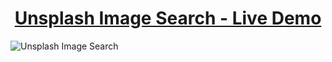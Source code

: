 <h1 align="center"><a href="https://react-unsplash-image-search.vercel.app/">Unsplash Image Search - Live Demo</a></h1>
<img alt="Unsplash Image Search" src="https://raw.githubusercontent.com/oguzhanuyanik-sr/unsplash-image-search/master/screenshot.png" />
